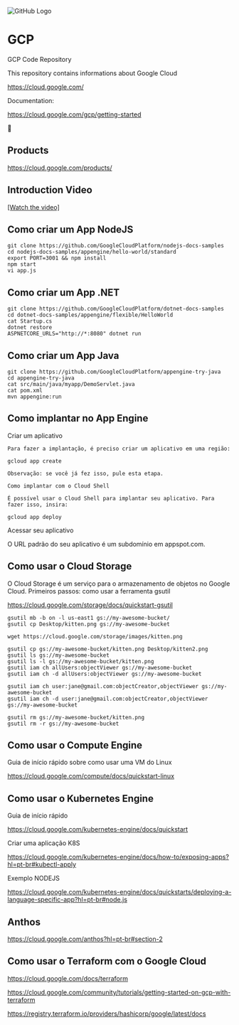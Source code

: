 ![GitHub Logo](https://www.gstatic.com/devrel-devsite/prod/v8ea8343deca3e735c5e491f22b0e2533427dcd1d0302777baea2667771626911/cloud/images/cloud-logo.svg)

# GCP
GCP Code Repository

This repository contains informations about Google Cloud

https://cloud.google.com/

Documentation:

https://cloud.google.com/gcp/getting-started


:robot:

## Products

https://cloud.google.com/products/


## Introduction Video




[[Watch the video]](https://www.youtube.com/embed/C5YGrPCZ5o8)


## Como criar um App NodeJS

    git clone https://github.com/GoogleCloudPlatform/nodejs-docs-samples
    cd nodejs-docs-samples/appengine/hello-world/standard
    export PORT=3001 && npm install
    npm start
    vi app.js


## Como criar um App .NET

    git clone https://github.com/GoogleCloudPlatform/dotnet-docs-samples
    cd dotnet-docs-samples/appengine/flexible/HelloWorld
    cat Startup.cs
    dotnet restore
    ASPNETCORE_URLS="http://*:8080" dotnet run


## Como criar um App Java

    git clone https://github.com/GoogleCloudPlatform/appengine-try-java
    cd appengine-try-java
    cat src/main/java/myapp/DemoServlet.java
    cat pom.xml
    mvn appengine:run

## Como implantar no App Engine

Criar um aplicativo

    Para fazer a implantação, é preciso criar um aplicativo em uma região:

    gcloud app create

    Observação: se você já fez isso, pule esta etapa.

    Como implantar com o Cloud Shell

    É possível usar o Cloud Shell para implantar seu aplicativo. Para fazer isso, insira:

    gcloud app deploy

Acessar seu aplicativo

O URL padrão do seu aplicativo é um subdomínio em appspot.com.


## Como usar o Cloud Storage

O Cloud Storage é um serviço para o armazenamento de objetos no Google Cloud. Primeiros passos: como usar a ferramenta gsutil

https://cloud.google.com/storage/docs/quickstart-gsutil


    gsutil mb -b on -l us-east1 gs://my-awesome-bucket/
    gsutil cp Desktop/kitten.png gs://my-awesome-bucket
    
    wget https://cloud.google.com/storage/images/kitten.png
    
    gsutil cp gs://my-awesome-bucket/kitten.png Desktop/kitten2.png
    gsutil ls gs://my-awesome-bucket
    gsutil ls -l gs://my-awesome-bucket/kitten.png
    gsutil iam ch allUsers:objectViewer gs://my-awesome-bucket
    gsutil iam ch -d allUsers:objectViewer gs://my-awesome-bucket
    
    gsutil iam ch user:jane@gmail.com:objectCreator,objectViewer gs://my-awesome-bucket
    gsutil iam ch -d user:jane@gmail.com:objectCreator,objectViewer gs://my-awesome-bucket
    
    gsutil rm gs://my-awesome-bucket/kitten.png
    gsutil rm -r gs://my-awesome-bucket
    
    
## Como usar o Compute Engine

Guia de início rápido sobre como usar uma VM do Linux

https://cloud.google.com/compute/docs/quickstart-linux


##  Como usar o Kubernetes Engine

Guia de início rápido

https://cloud.google.com/kubernetes-engine/docs/quickstart


Criar uma aplicação K8S

https://cloud.google.com/kubernetes-engine/docs/how-to/exposing-apps?hl=pt-br#kubectl-apply

Exemplo NODEJS

https://cloud.google.com/kubernetes-engine/docs/quickstarts/deploying-a-language-specific-app?hl=pt-br#node.js


## Anthos

https://cloud.google.com/anthos?hl=pt-br#section-2


## Como usar o Terraform com o Google Cloud

https://cloud.google.com/docs/terraform

https://cloud.google.com/community/tutorials/getting-started-on-gcp-with-terraform

https://registry.terraform.io/providers/hashicorp/google/latest/docs


    
